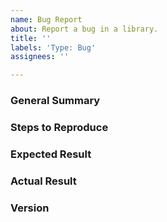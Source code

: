 ```yaml
---
name: Bug Report
about: Report a bug in a library.
title: ''
labels: 'Type: Bug'
assignees: ''

---
```


<!--
Please check that you are using the latest version of the library in question
before reporting a bug! It may have been fixed.
-->

### General Summary
<!--
- Please include a high-level description of your bug here.
-->

### Steps to Reproduce
<!--
Please list the reproduction steps for your bug.
-->

### Expected Result
<!--
- A description of the results you expected from the reproduction steps.
-->

### Actual Result
<!--
- A description of what actually happens when you run these steps.
- Please include any error output if relevant.
-->

### Version
<!--
- Please include the version of the library you are using.
- Please include your OS and OS version.
- Please include the output of `rustc --version`

For example:

```
enso-prelude-1.0
macOS-10.15.5
rustc 1.46.0-nightly (50fc24d8a 2020-06-25)
```
-->
